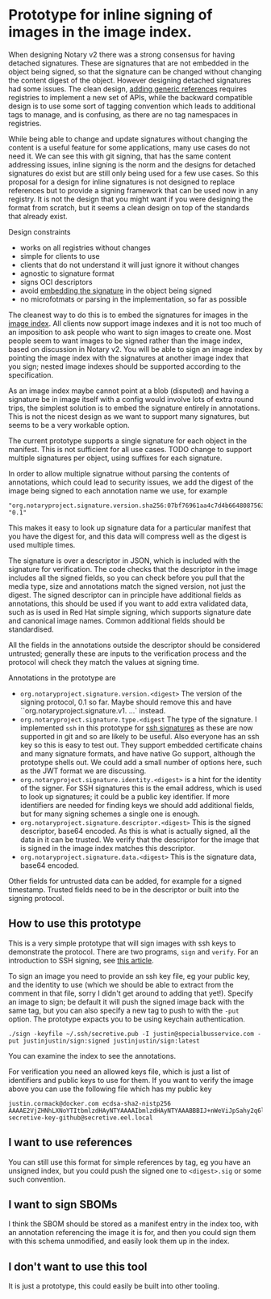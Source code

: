 # Prototype for inline signing of images in the image index.

When designing Notary v2 there was a strong consensus for having detached signatures. These are
signatures that are not embedded in the object being signed, so that the signature can be changed
without changing the content digest of the object.
However designing detached signatures had some issues. The clean design,
[adding generic references](https://github.com/oras-project/artifacts-spec) requires registries to implement
a new set of APIs, while the backward compatible design is to use some sort of tagging convention which leads
to additional tags to manage, and is confusing, as there are no tag namespaces in registries.

While being able to change and update signatures without changing the content is a useful feature for
some applications, many use cases do not need it. We can see this with git signing, that has the same
content addressing issues, inline signing is the norm and the designs for detached signatures do exist
but are still only being used for a few use cases. So this proposal for a design for inline signatures
is not designed to replace references but to provide a signing framework that can be used now in any
registry. It is not the design that you might want if you were designing the format from scratch, but
it seems a clean design on top of the standards that already exist.

Design constraints
- works on all registries without changes
- simple for clients to use
- clients that do not understand it will just ignore it without changes
- agnostic to signature format
- signs OCI descriptors
- avoid [embedding the signature](https://latacora.micro.blog/2019/07/24/how-not-to.html) in the object being signed
- no microfotmats or parsing in the implementation, so far as possible

The cleanest way to do this is to embed the signatures for images in the [image index](https://github.com/opencontainers/image-spec/blob/main/image-index.md).
All clients now support image indexes and it is not too much of an imposition to ask people who want
to sign images to create one. Most people seem to want images to be signed rather than the image index,
based on discussion in Notary v2. You will be able to sign an image index by pointing the image index with
the signatures at another image index that you sign; nested image indexes should be supported according to
the specification.

As an image index maybe cannot point at a blob (disputed) and having a signature be in image itself with
a config would involve lots of extra round trips, the simplest solution is to embed the signature entirely
in annotations. This is not the nicest design as we want to support many signatures, but seems to be a very
workable option.

The current prototype supports a single signature for each object in the manifest. This is not sufficient for
all use cases. TODO change to support multiple signatures per object, using suffixes for each signature.

In order to allow multiple signatrue without parsing the contents of annotations, which could lead to security
issues, we add the digest of the image being signed to each annotation name we use, for example

```
"org.notaryproject.signature.version.sha256:07bf76961aa4c7d4b6648087563dc15d5374e1ca10b16f1643d70c6d7d541ee6": "0.1"
```

This makes it easy to look up signature data for a particular manifest that you have the digest for, and this data
will compress well as the digest is used multiple times.

The signature is over a descriptor in JSON, which is included with the signature for verification. The code checks
that the descriptor in the image includes all the signed fields, so you can check before you pull that the media
type, size and annotations match the signed version, not just the digest. The signed descriptor can in principle
have additional fields as annotations, this should be used if you want to add extra validated data, such as is
used in Red Hat simple signing, which supports signature date and canonical image names. Common additional fields
should be standardised.

All the fields in the annotations outside the descriptor should be considered untrusted; generally these are inputs
to the verification process and the protocol will check they match the values at signing time.

Annotations in the prototype are
- `org.notaryproject.signature.version.<digest>` The version of the signing protocol, 0.1 so far. Maybe should
  remove this and have ``org.notaryproject.signature.v1. ...` instead.
- `org.notaryproject.signature.type.<digest` The type of the signature. I implemented `ssh` in this prototype for
  [ssh signatures](https://www.agwa.name/blog/post/ssh_signatures) as these are now supported in git and so are likely
  to be useful. Also everyone has an ssh key so this is easy to test out. They support embedded certificate chains
  and many signature formats, and have native Go support, although the prototype shells out. We could add a small
  number of options here, such as the JWT format we are discussing.
- `org.notaryproject.signature.identity.<digest>` is a hint for the identity of the signer. For SSH signatures this
  is the email address, which is used to look up signatures; it could be a public key identifier. If more identifiers
  are needed for finding keys we should add additional fields, but for many signing schemes a single one is enough.
- `org.notaryproject.signature.descriptor.<digest>` This is the signed descriptor, base64 encoded. As this is what
  is actually signed, all the data in it can be trusted. We verify that the descriptor for the image that is signed
  in the image index matches this descriptor.
- `org.notaryproject.signature.data.<digest>` This is the signature data, base64 encoded.

Other fields for untrusted data can be added, for example for a signed timestamp. Trusted fields need to be in the
descriptor or built into the signing protocol.

## How to use this prototype

This is a very simple prototype that will sign images with ssh keys to demonstrate the protocol. There are two
programs, `sign` and `verify`. For an introduction to SSH signing, see [this article](https://www.agwa.name/blog/post/ssh_signatures).

To sign an image you need to provide an ssh key file, eg your public key, and the identity to use (which we should be able to extract
from the comment in that file, sorry I didn't get around to adding that yet!). Specify an image to sign; be default it will push the
signed image back with the same tag, but you can also specify a new tag to push to with the `-put` option. The prototype expacts
you to be using keychain authentication.

```
./sign -keyfile ~/.ssh/secretive.pub -I justin@specialbusservice.com -put justinjustin/sign:signed justinjustin/sign:latest
```

You can examine the index to see the annotations.

For verification you need an allowed keys file, which is just a list of identifiers and public keys to use for them. If you
want to verify the image above you can use the following file which has my public key

```
justin.cormack@docker.com ecdsa-sha2-nistp256 AAAAE2VjZHNhLXNoYTItbmlzdHAyNTYAAAAIbmlzdHAyNTYAAABBBIJ+nWeViJpSahy2q6l/nfDVX/0kkExQKIHWI73E/ZAy0i3ljzjetox6gYPhyYC/W99TVkXlXJa29k8f9CKeyRI= secretive-key-github@secretive.eel.local

```

## I want to use references

You can still use this format for simple references by tag, eg you have an unsigned index, but you could push the signed one to
`<digest>.sig` or some such convention.

## I want to sign SBOMs

I think the SBOM should be stored as a manifest entry in the index too, with an annotation referencing the image it is for, and
then you could sign them with this schema unmodified, and easily look them up in the index.

## I don't want to use this tool

It is just a prototype, this could easily be built into other tooling.

